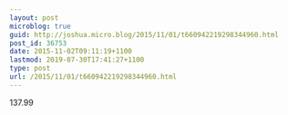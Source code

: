 ```yaml
---
layout: post
microblog: true
guid: http://joshua.micro.blog/2015/11/01/t660942219298344960.html
post_id: 36753
date: 2015-11-02T09:11:19+1100
lastmod: 2019-07-30T17:41:27+1100
type: post
url: /2015/11/01/t660942219298344960.html
---
```

137.99
